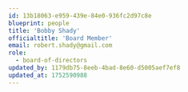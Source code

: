 ```yaml
---
id: 13b18063-e959-439e-84e0-936fc2d97c8e
blueprint: people
title: 'Bobby Shady'
officialtitle: 'Board Member'
email: robert.shady@gmail.com
role:
  - board-of-directors
updated_by: 1179db75-8eeb-4bad-8e60-d5005aef7ef8
updated_at: 1752590988
---
```

